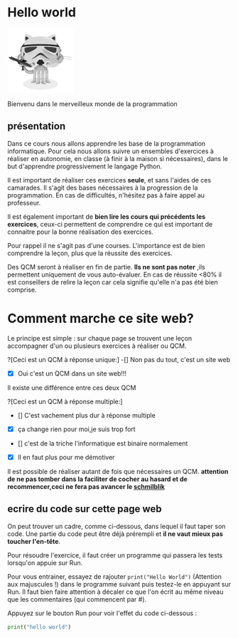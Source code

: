 # Hello world


![Minion](../img/stormtroopocat.png)


Bienvenu dans le merveilleux monde de la programmation



## présentation
Dans ce cours nous allons apprendre les base de la programmation informatique.
Pour cela nous allons suivre un ensembles d'exercices à réaliser en autonomie, en classe (à finir à la maison si nécessaires), dans le but d'apprendre progressivement le langage Python.

Il est important de réaliser ces exercices **seule**, et sans l'aides de ces camarades. Il s'agit des bases nécessaires à la progression de la programmation.
En cas de difficultés, n'hésitez pas à faire appel au professeur.

Il est également important de **bien lire les cours qui précédents les exercices**, ceux-ci permettent de comprendre ce qui est important de connaitre pour la bonne réalisation des exercices.

Pour rappel il ne s'agit pas d'une courses. L'importance est de bien comprendre la leçon, plus que la réussite des exercices.


Des QCM seront à réaliser en fin de partie. **Ils ne sont pas noter** ,ils permettent uniquement de vous auto-évaluer. En cas de réussite <80% il est conseillers de relire la leçon car cela signifie qu'elle n'a pas été bien comprise.



# Comment marche ce site web?


Le principe est simple : sur chaque page se trouvent une leçon accompagner d'un ou plusieurs exercices à réaliser ou QCM.

?[Ceci est un QCM à réponse unique:]
-[] Non pas du tout, c'est un site web
-[x] Oui c'est un QCM dans un site web!!!

Il existe une différence entre ces deux QCM

?[Ceci est un QCM à réponse multiple:]
- [] C'est vachement plus dur à réponse multiple
- [x] ça change rien pour moi,je suis trop fort
- [] c'est de la triche l'informatique est binaire normalement
- [x] Il en faut plus pour me démotiver

Il est possible de réaliser autant de fois que nécessaires un QCM.
**attention de ne pas tomber dans la faciliter de cocher au hasard et de recommencer,ceci ne fera pas avancer le [schmilblik](https://fr.wikipedia.org/wiki/Schmilblick)**

## ecrire du code sur cette page web

On peut trouver un cadre, comme ci-dessous, dans lequel il faut taper son code. Une partie du code peut être déjà prérempli et **il ne vaut mieux pas toucher l'en-tête**.

Pour résoudre l'exercice, il faut créer un programme qui passera les tests lorsqu'on appuie sur Run.

Pour vous entrainer, essayez de rajouter `print("Hello World")` (Attention aux majuscules !) dans le programme suivant puis testez-le en appuyant sur Run.
Il faut bien faire attention à décaler ce que l'on écrit au même niveau que les commentaires (qui commencent par #).


Appuyez sur le bouton Run pour voir l'effet du code ci-dessous :
```python runnable
print("hello world")
```
